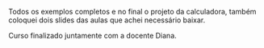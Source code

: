 Todos os exemplos completos e no final o projeto da calculadora, também coloquei dois slides das aulas que achei necessário baixar. 

Curso finalizado juntamente com a docente Diana.
